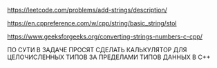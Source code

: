 https://leetcode.com/problems/add-strings/description/

https://en.cppreference.com/w/cpp/string/basic_string/stol

https://www.geeksforgeeks.org/converting-strings-numbers-c-cpp/

ПО СУТИ В ЗАДАЧЕ ПРОСЯТ СДЕЛАТЬ КАЛЬКУЛЯТОР ДЛЯ ЦЕЛОЧИСЛЕННЫХ ТИПОВ ЗА ПРЕДЕЛАМИ ТИПОВ ДАННЫХ В C++
